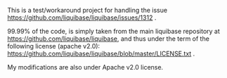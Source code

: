 This is a test/workaround project for handling the issue https://github.com/liquibase/liquibase/issues/1312 .

99.99% of the code, is simply taken from the main liquibase repository at https://github.com/liquibase/liquibase, and thus under the term of the following license (apache v2.0): https://github.com/liquibase/liquibase/blob/master/LICENSE.txt .

My modifications are also under Apache v2.0 license.